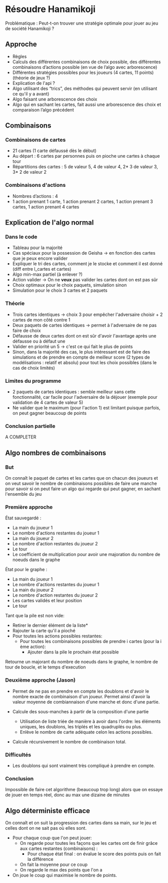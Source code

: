 ﻿# Résoudre Hanamikoji

Problématique : Peut-t-on trouver une stratégie optimale pour jouer au jeu de société Hanamikoji ?

## Approche

* Règles
* Calculs des différentes combinaisons de choix possible, des différentes combinaisons d’actions possible (en vue de l’algo avec arborescence)
* Différentes stratégies possibles pour les joueurs (4 cartes, 11 points) (théorie de jeux ?)
* Explication de l'api ?
* Algo utilisant des “trics”, des méthodes qui peuvent servir (en utilisant ce qu'il y a avant)
* Algo faisant une arborescence des choix
* Algo qui en sachant les cartes, fait aussi une arborescence des choix et comparaison l’algo précédent

## Combinaisons

### Combinaisons de cartes

* 21 cartes (1 carte défaussé dès le début)
* Au départ : 6 cartes par personnes puis on pioche une cartes à chaque tour
* Répartitions des cartes : 5 de valeur 5, 4 de valeur 4, 2\* 3 de valeur 3, 3\* 2 de valeur 2

### Combinaisons d'actions

* Nombres d’actions : 4
* 1 action prenant 1 carte, 1 action prenant 2 cartes, 1 action prenant 3 cartes, 1 action prenant 4 cartes

## Explication de l'algo normal

### Dans le code

* Tableau pour la majorité
* Cas spéciaux pour la possession de Geisha -> en fonction des cartes que je peux encore valider
* Expliquer le tri des cartes, comment je le stocke et comment il est donné (diff entre l_cartes et cartes)
* Algo min-max partiel (à enlever ?)
* Action valider -> On ne **veux** pas valider les cartes dont on est pas sûr
* Choix optimaux pour le choix paquets, simulation sinon
* Simulation pour le choix 3 cartes et 2 paquets

### Théorie

* Trois cartes identiques -> choix 3 pour empêcher l'adversaire choisir + 2 cartes de mon côté contre 1
* Deux paquets de cartes identiques -> permet à l'adversaire de ne pas faire de choix
* Défausse de deux cartes dont on est sûr d'avoir l'avantage après une défausse ou à défaut une
* Valider en priorité un 5 -> c'est ce qui fait le plus de points
* Sinon, dans la majorité des cas, le plus intéressant est de faire des simulations et de prendre en compte de meilleur score (2 types de modélisations : relatif et absolu) pour tout les choix possibles (dans le cas de choix limités)

### Limites du programme

* 2 paquets de cartes identiques : semble meilleur sans cette fonctionnalité, car facile pour l'adversaire de la déjouer (exemple pour validation de 4 cartes de valeur 5)
* Ne valider que le maximum (pour l'action 1) est limitant puisque parfois, on peut gagner beaucoup de points  

### Conclusion partielle

A COMPLETER

## Algo nombres de combinaisons

### But

On connaît le paquet de cartes et les cartes que on chacun des joueurs et on veut savoir le nombre de combinaisons possibles de faire une manche pour savoir si on peut faire un algo qui regarde qui peut gagner, en sachant l'ensemble du jeu

### Première approche

État sauvegardé :

* La main du joueur 1
* Le nombre d'actions restantes du joueur 1
* La main du joueur 2
* Le nombre d'action restantes du joueur 2
* Le tour
* Le coefficient de multiplication pour avoir une majoration du nombre de noeuds dans le graphe

État pour le graphe :

* La main du joueur 1
* Le nombre d'actions restantes du joueur 1
* La main du joueur 2
* Le nombre d'action restantes du joueur 2
* Les cartes validés et leur position
* Le tour

Tant que la pile est non vide:

* Retirer le dernier élément de la liste*
* Rajouter la carte qu'il a pioché
* Pour toutes les actions possibles restantes:
  * Pour toutes les combinaisons possibles de prendre i cartes (pour la i ème action):
    * Ajouter dans la pile le prochain état possible

Retourne un majorant du nombre de noeuds dans le graphe, le nombre de tour de boucle, et le temps d'execution

### Deuxième approche (Jason)

* Permet de ne pas en prendre en compte les doublons et d'avoir le nombre exacte de combinaison d'un joueur. Permet ainsi d'avoir la valeur moyenne de combiannaison d'une manche et donc d'une partie.

* Calcule des sous-manches à partir de la composition d'une partie
  * Utilisation de liste triée de manière à avoir dans l'ordre: les éléments uniques, les doublons, les triplés et les quadruplés ou plus.
  * Enlève le nombre de carte adéquate celon les actions possibles.
* Calcule récursivement le nombre de combinaison total.

### Difficultés

* Les doublons qui sont vraiment très compliqué à prendre en compte.

### Conclusion

Impossible de faire cet algorithme (beaucoup trop long) alors que on essaye de jouer en temps réel, donc au max une dizaine de minutes

## Algo déterministe efficace

On connaît et on suit la progression des cartes dans sa main, sur le jeu et celles dont on ne sait pas où elles sont.

* Pour chaque coup que l'on peut jouer:
  * On regarde pour toutes les façons que les cartes ont de finir grâce aux cartes restantes (combinaisons) :
    * Pour chaque état final : on évalue le score des points puis on fait la différence
  * On fait la moyenne pour ce coup
  * On regarde le max des points que l'on a
* On joue le coup qui maximise le nombre de points.
